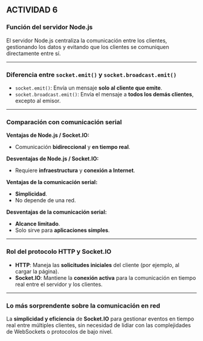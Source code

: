 ## ACTIVIDAD 6

### Función del servidor Node.js
El servidor Node.js centraliza la comunicación entre los clientes, gestionando los datos y evitando que los clientes se comuniquen directamente entre sí.

---

### Diferencia entre `socket.emit()` y `socket.broadcast.emit()`
- `socket.emit()`: Envía un mensaje **solo al cliente que emite**.
- `socket.broadcast.emit()`: Envía el mensaje a **todos los demás clientes**, excepto al emisor.

---

### Comparación con comunicación serial

**Ventajas de Node.js / Socket.IO:**
- Comunicación **bidireccional** y **en tiempo real**.

**Desventajas de Node.js / Socket.IO:**
- Requiere **infraestructura** y **conexión a Internet**.

**Ventajas de la comunicación serial:**
- **Simplicidad**.
- No depende de una red.

**Desventajas de la comunicación serial:**
- **Alcance limitado**.
- Solo sirve para **aplicaciones simples**.

---

### Rol del protocolo HTTP y Socket.IO
- **HTTP**: Maneja las **solicitudes iniciales** del cliente (por ejemplo, al cargar la página).
- **Socket.IO**: Mantiene la **conexión activa** para la comunicación en tiempo real entre el servidor y los clientes.

---

### Lo más sorprendente sobre la comunicación en red
La **simplicidad y eficiencia** de **Socket.IO** para gestionar eventos en tiempo real entre múltiples clientes, sin necesidad de lidiar con las complejidades de WebSockets o protocolos de bajo nivel.
